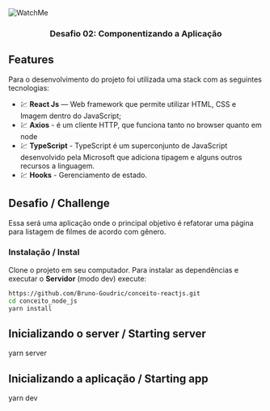 <img align="center" alt="WatchMe" src="public/image/watchme.jpeg" />

<h3 align="center">
  Desafio 02: Componentizando a Aplicação
</h3>

## Features
Para o desenvolvimento do projeto foi utilizada uma stack com as seguintes tecnologias:

- 💹 **React Js** — Web framework que permite utilizar HTML, CSS e Imagem dentro do JavaScript;
- 💹 **Axios** - é um cliente HTTP, que funciona tanto no browser quanto em node
- 💹 **TypeScript** - TypeScript é um superconjunto de JavaScript desenvolvido pela Microsoft que adiciona tipagem e alguns outros recursos a linguagem.
- 💹 **Hooks** - Gerenciamento de estado.

## Desafio / Challenge

Essa será uma aplicação onde o principal objetivo é refatorar uma página para listagem de filmes de acordo com gênero.


### Instalação / Instal
Clone o projeto em seu computador. Para instalar as dependências e executar o **Servidor** (modo dev) execute:
```bash
https://github.com/Bruno-Goudric/conceito-reactjs.git 
cd conceito_node_js
yarn install
```

## Inicializando o server / Starting server
yarn server

## Inicializando a aplicação / Starting app
yarn dev